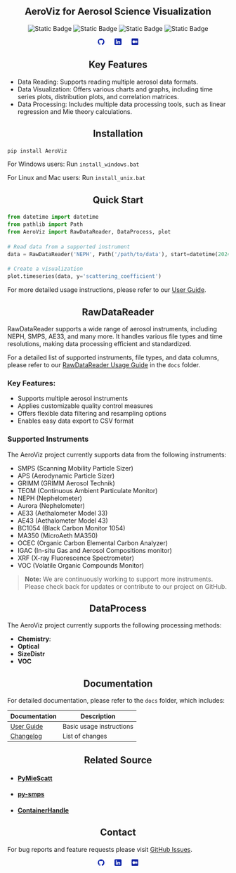 ## <div align="center">AeroViz for Aerosol Science Visualization</div>

<p align="center">

  <img alt="Static Badge" src="https://img.shields.io/badge/python-3.12-blue?logo=python">
  <img alt="Static Badge" src="https://img.shields.io/badge/License-MIT-yellow">
  <img alt="Static Badge" src="https://img.shields.io/badge/github-updating-red?logo=github">
  <img alt="Static Badge" src="https://img.shields.io/badge/testing-green?logo=Pytest&logoColor=blue">

</p>

<div align="center">

<a href="https://github.com/Alex870521"><img src="https://github.com/Alex870521/AeroViz/blob/main/assets/media/logo-social-github.png?raw=true" width="3%" alt="Alex870521 GitHub"></a>
<img src="https://github.com/Alex870521/AeroViz/blob/main/assets/media/logo-transparent.png?raw=true" width="3%">
<a href="https://www.linkedin.com/in/Alex870521/"><img src="https://github.com/Alex870521/AeroViz/blob/main/assets/media/logo-social-linkedin.png?raw=true" width="3%" alt="Alex870521 LinkedIn"></a>
<img src="https://github.com/Alex870521/AeroViz/blob/main/assets/media/logo-transparent.png?raw=true" width="3%">
<a href="https://medium.com/@alex870521"><img src="https://github.com/Alex870521/AeroViz/blob/main/assets/media/logo-social-medium.png?raw=true" width="3%" alt="Alex870521 Medium"></a>

</div>

## <div align="center">Key Features</div>

* Data Reading: Supports reading multiple aerosol data formats.
* Data Visualization: Offers various charts and graphs, including time series plots, distribution plots, and correlation
  matrices.
* Data Processing: Includes multiple data processing tools, such as linear regression and Mie theory calculations.

## <div align="center">Installation</div>

```bash
pip install AeroViz
```

For Windows users: Run `install_windows.bat`

For Linux and Mac users: Run `install_unix.bat`

## <div align="center">Quick Start</div>

```python
from datetime import datetime
from pathlib import Path
from AeroViz import RawDataReader, DataProcess, plot

# Read data from a supported instrument
data = RawDataReader('NEPH', Path('/path/to/data'), start=datetime(2024, 2, 1), end=datetime(2024, 4, 30))

# Create a visualization
plot.timeseries(data, y='scattering_coefficient')
```

For more detailed usage instructions, please refer to our [User Guide]().

## <div align="center"> RawDataReader

RawDataReader supports a wide range of aerosol instruments, including NEPH, SMPS, AE33, and many more. It handles
various file types and time resolutions, making data processing efficient and standardized.

For a detailed list of supported instruments, file types, and data columns, please refer to
our [RawDataReader Usage Guide](docs/guide/RawDataReader) in the `docs` folder.

### Key Features:

- Supports multiple aerosol instruments
- Applies customizable quality control measures
- Offers flexible data filtering and resampling options
- Enables easy data export to CSV format

### Supported Instruments

The AeroViz project currently supports data from the following instruments:

- SMPS (Scanning Mobility Particle Sizer)
- APS (Aerodynamic Particle Sizer)
- GRIMM (GRIMM Aerosol Technik)
- TEOM (Continuous Ambient Particulate Monitor)
- NEPH (Nephelometer)
- Aurora (Nephelometer)
- AE33 (Aethalometer Model 33)
- AE43 (Aethalometer Model 43)
- BC1054 (Black Carbon Monitor 1054)
- MA350 (MicroAeth MA350)
- OCEC (Organic Carbon Elemental Carbon Analyzer)
- IGAC (In-situ Gas and Aerosol Compositions monitor)
- XRF (X-ray Fluorescence Spectrometer)
- VOC (Volatile Organic Compounds Monitor)

> **Note:** We are continuously working to support more instruments. Please check back for updates or contribute to our
> project on GitHub.

## <div align="center">DataProcess</div>

The AeroViz project currently supports the following processing methods:

- **Chemistry**:
- **Optical**
- **SizeDistr**
- **VOC**

## <div align="center">Documentation</div>

For detailed documentation, please refer to the `docs` folder, which includes:

<div align="center">

| Documentation                  | Description              |
|--------------------------------|--------------------------|
| [User Guide](docs/guide)       | Basic usage instructions |
| [Changelog](docs/changelog.md) | List of changes          |

</div>

## <div align="center">Related Source</div>

* #### [PyMieScatt](https://github.com/bsumlin/PyMieScatt.git)
* #### [py-smps](https://github.com/quant-aq/py-smps.git)
* #### [ContainerHandle](https://github.com/yrr-Su/ContainerHandle.git)

## <div align="center">Contact</div>

For bug reports and feature requests please visit [GitHub Issues](https://github.com/Alex870521/DataPlot/issues).

<div align="center">

<a href="https://github.com/Alex870521"><img src="https://github.com/Alex870521/AeroViz/blob/main/assets/media/logo-social-github.png?raw=true" width="3%" alt="Alex870521 GitHub"></a>
<img src="https://github.com/Alex870521/AeroViz/blob/main/assets/media/logo-transparent.png?raw=true" width="3%">
<a href="https://www.linkedin.com/in/Alex870521/"><img src="https://github.com/Alex870521/AeroViz/blob/main/assets/media/logo-social-linkedin.png?raw=true" width="3%" alt="Alex870521 LinkedIn"></a>
<img src="https://github.com/Alex870521/AeroViz/blob/main/assets/media/logo-transparent.png?raw=true" width="3%">
<a href="https://medium.com/@alex870521"><img src="https://github.com/Alex870521/AeroViz/blob/main/assets/media/logo-social-medium.png?raw=true" width="3%" alt="Alex870521 Medium"></a>


</div>